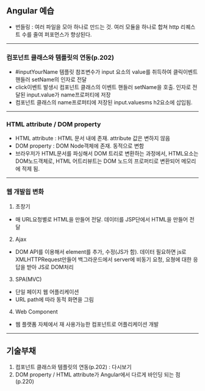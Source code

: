 ## Angular 예습

- 번들링 : 여러 파일을 모아 하나로 만드는 것. 여러 모듈을 하나로 합쳐 http 리퀘스트 수를 줄여 퍼포먼스가 향상된다.

---
### 컴포넌트 클래스와 템플릿의 연동(p.202)
- \#inputYourName 템플릿 참조변수가 input 요소의 value를 취득하여 클릭이벤트 핸들러 setName의 인자로 전달
- click이벤트 발생시 컴포넌트 클래스의 이벤트 핸들러 setName을 호출. 인자로 전달된 input.value가 name프로퍼티에 저장
- 컴포넌트 클래스의 name프로퍼티에 저장된 input.valuesms h2요소에 삽입됨.

---
### HTML attribute / DOM property
- HTML attribute : HTML 문서 내에 존재. attribute 값은 변하지 않음
- DOM property : DOM Node객체에 존재. 동적으로 변함
- 브라우저가 HTML문서를 파싱해서 DOM 트리로 변환하는 과정에서, HTML요소는 DOM노드객체로, HTML 어트리뷰트는 DOM 노드의 프로퍼티로 변환되어 메모리에 적제 됨.

---
### 웹 개발읩 변화
1. 초창기
- 매 URL요청별로 HTML을 만들어 전달. 데이터를 JSP단에서 HTML을 만들어 전달
2. Ajax
- DOM API를 이용해서 element를 추가, 수정(JS가 함). 데이터 필요하면 js로 XMLHTTPRequest만들어 백그라운드에서 server에 비동기 요청, 요쳥에 대한 응답을 받아 JS로 DOM처리
3. SPA(MVC)
- 단일 페이지 웹 어플리케이션
- URL path에 따라 동적 화면을 그림
4. Web Component
- 웹 플랫폼 자체에서 재 사용가능한 컴포넌트로 어플리케이션 개발

---
## 기술부채
1. 컴포넌트 클래스와 템플릿의 연동(p.202) : 다시보기
2. DOM property / HTML attribute가 Angular에서 다르게 바인딩 되는 점(p.220)
